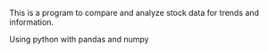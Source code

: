 This is a program to compare and analyze stock data for trends and information.

Using python with pandas and numpy